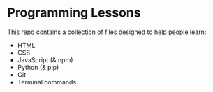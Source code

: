 # Programming Lessons

This repo contains a collection of files designed to help people learn:

* HTML
* CSS
* JavaScript (& npm)
* Python (& pip)
* Git
* Terminal commands